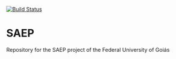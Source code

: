 [![Build Status](https://travis-ci.org/grascovit/saep.svg?branch=master)](https://travis-ci.org/grascovit/saep)

# SAEP
Repository for the SAEP project of the Federal University of Goiás